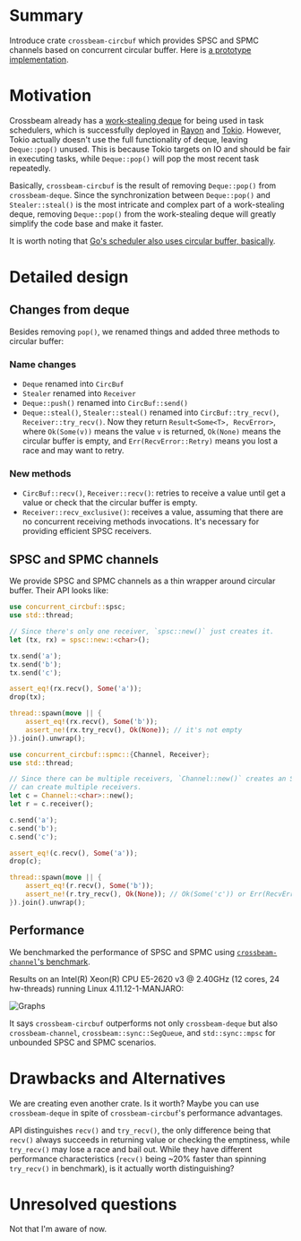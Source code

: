 # Summary

Introduce crate `crossbeam-circbuf` which provides SPSC and SPMC channels based on concurrent
circular buffer. Here is [a prototype implementation][crossbeam-circbuf-prototype].


# Motivation

Crossbeam already has a [work-stealing deque][crossbeam-deque] for being used in task schedulers,
which is successfully deployed in [Rayon][crossbeam-deque-rayon] and
[Tokio][crossbeam-deque-tokio]. However, Tokio actually doesn't use the full functionality of deque,
leaving `Deque::pop()` unused. This is because Tokio targets on IO and should be fair in executing
tasks, while `Deque::pop()` will pop the most recent task repeatedly.

Basically, `crossbeam-circbuf` is the result of removing `Deque::pop()` from `crossbeam-deque`.
Since the synchronization between `Deque::pop()` and `Stealer::steal()` is the most intricate and
complex part of a work-stealing deque, removing `Deque::pop()` from the work-stealing deque will
greatly simplify the code base and make it faster.

It is worth noting that [Go's scheduler also uses circular buffer, basically][go-scheduler].


# Detailed design

## Changes from deque

Besides removing `pop()`, we renamed things and added three methods to circular buffer:

### Name changes

- `Deque` renamed into `CircBuf`
- `Stealer` renamed into `Receiver`
- `Deque::push()` renamed into `CircBuf::send()`
- `Deque::steal()`, `Stealer::steal()` renamed into `CircBuf::try_recv()`,
  `Receiver::try_recv()`. Now they return `Result<Some<T>, RecvError>`, where `Ok(Some(v))` means
  the value `v` is returned, `Ok(None)` means the circular buffer is empty, and
  `Err(RecvError::Retry)` means you lost a race and may want to retry.

### New methods

- `CircBuf::recv()`, `Receiver::recv()`: retries to receive a value until get a value or check that
  the circular buffer is empty.
- `Receiver::recv_exclusive()`: receives a value, assuming that there are no concurrent receiving
  methods invocations. It's necessary for providing efficient SPSC receivers.


## SPSC and SPMC channels

We provide SPSC and SPMC channels as a thin wrapper around circular buffer. Their API looks like:

```rust
use concurrent_circbuf::spsc;
use std::thread;

// Since there's only one receiver, `spsc::new()` just creates it.
let (tx, rx) = spsc::new::<char>();

tx.send('a');
tx.send('b');
tx.send('c');

assert_eq!(rx.recv(), Some('a'));
drop(tx);

thread::spawn(move || {
    assert_eq!(rx.recv(), Some('b'));
    assert_ne!(rx.try_recv(), Ok(None)); // it's not empty
}).join().unwrap();
```

```rust
use concurrent_circbuf::spmc::{Channel, Receiver};
use std::thread;

// Since there can be multiple receivers, `Channel::new()` creates an SPMC channel, and the channel
// can create multiple receivers.
let c = Channel::<char>::new();
let r = c.receiver();

c.send('a');
c.send('b');
c.send('c');

assert_eq!(c.recv(), Some('a'));
drop(c);

thread::spawn(move || {
    assert_eq!(r.recv(), Some('b'));
    assert_ne!(r.try_recv(), Ok(None)); // Ok(Some('c')) or Err(RecvError::Retry)
}).join().unwrap();
```


## Performance

We benchmarked the performance of SPSC and SPMC using [`crossbeam-channel`'s
benchmark][crossbeam-channel-benchmark].

Results on an Intel(R) Xeon(R) CPU E5-2620 v3 @ 2.40GHz (12 cores, 24 hw-threads) running Linux
4.11.12-1-MANJARO:

![Graphs](https://user-images.githubusercontent.com/1201316/37359892-175db1dc-2732-11e8-992e-c4748ac919d5.png)

It says `crossbeam-circbuf` outperforms not only `crossbeam-deque` but also `crossbeam-channel`,
`crossbeam::sync::SegQueue`, and `std::sync::mpsc` for unbounded SPSC and SPMC scenarios.


# Drawbacks and Alternatives

We are creating even another crate. Is it worth? Maybe you can use `crossbeam-deque` in spite of
`crossbeam-circbuf`'s performance advantages.

API distinguishes `recv()` and `try_recv()`, the only difference being that `recv()` always succeeds
in returning value or checking the emptiness, while `try_recv()` may lose a race and bail out. While
they have different performance characteristics (`recv()` being ~20% faster than spinning
`try_recv()` in benchmark), is it actually worth distinguishing?

# Unresolved questions

Not that I'm aware of now.


[crossbeam-deque]: https://github.com/crossbeam-rs/crossbeam-deque
[crossbeam-deque-rayon]: https://github.com/rayon-rs/rayon/pull/528
[crossbeam-deque-tokio]: https://github.com/tokio-rs/tokio/pull/185
[go-scheduler]: https://github.com/golang/go/blob/master/src/runtime/proc.go#L4731
[crossbeam-channel-benchmark]: https://github.com/crossbeam-rs/crossbeam-channel/tree/master/benchmarks
[crossbeam-circbuf-prototype]: https://github.com/jeehoonkang/concurrent-circbuf/
